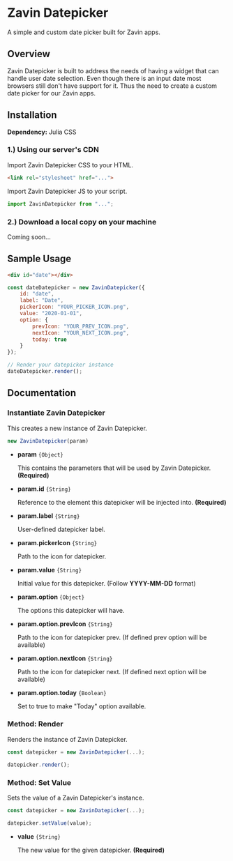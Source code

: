 # Zavin Datepicker

A simple and custom date picker built for Zavin apps.

## Overview

Zavin Datepicker is built to address the needs of having a widget that can handle user date selection. Even though there is an input date most browsers still don't have support for it. Thus the need to create a custom date picker for our Zavin apps.

## Installation

**Dependency:** Julia CSS

### 1.) Using our server's CDN

Import Zavin Datepicker CSS to your HTML.

```html
<link rel="stylesheet" href="...">
```

Import Zavin Datepicker JS to your script.

```js
import ZavinDatepicker from "...";
```

### 2.) Download a local copy on your machine

Coming soon...

## Sample Usage

```html
<div id="date"></div>
```

```js
const dateDatepicker = new ZavinDatepicker({
    id: "date",
    label: "Date",
    pickerIcon: "YOUR_PICKER_ICON.png",
    value: "2020-01-01",
    option: {
        prevIcon: "YOUR_PREV_ICON.png",
        nextIcon: "YOUR_NEXT_ICON.png",
        today: true
    }
});

// Render your datepicker instance
dateDatepicker.render();
```

## Documentation

### Instantiate Zavin Datepicker

This creates a new instance of Zavin Datepicker.

```js
new ZavinDatepicker(param)
```

- **param** `{Object}`

    This contains the parameters that will be used by Zavin Datepicker. **(Required)**

- **param.id** `{String}`

    Reference to the element this datepicker will be injected into. **(Required)**

- **param.label** `{String}`

    User-defined datepicker label.

- **param.pickerIcon** `{String}`

    Path to the icon for datepicker.

- **param.value** `{String}`

    Initial value for this datepicker. (Follow **YYYY-MM-DD** format)

- **param.option** `{Object}`

    The options this datepicker will have.

- **param.option.prevIcon** `{String}`

    Path to the icon for datepicker prev. (If defined prev option will be available)

- **param.option.nextIcon** `{String}`

    Path to the icon for datepicker next. (If defined next option will be available)

- **param.option.today** `{Boolean}`

    Set to true to make "Today" option available.

### Method: Render

Renders the instance of Zavin Datepicker.

```js
const datepicker = new ZavinDatepicker(...);

datepicker.render();
```

### Method: Set Value

Sets the value of a Zavin Datepicker's instance.

```js
const datepicker = new ZavinDatepicker(...);

datepicker.setValue(value);
```

- **value** `{String}`

    The new value for the given datepicker. **(Required)**
